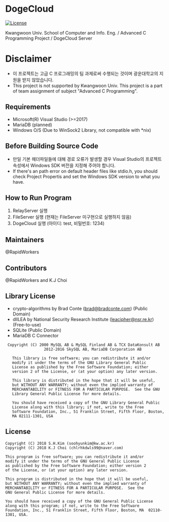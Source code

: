 # DogeCloud
[![License](https://img.shields.io/badge/license-GPLv2-blue.svg)](https://github.com/RapidWorkers/DogeCloud/blob/master/LICENSE)

Kwangwoon Univ. School of Computer and Info. Eng. / Advanced C Programming Project / DogeCloud Server

# Disclaimer
* 이 프로젝트는 고급 C 프로그래밍의 팀 과제로써 수행되는 것이며 광운대학교의 지원을 받지 않았습니다.
* This project is not supported by Kwangwoon Univ. This project is a part of team assignment of subject "Advanced C Programming".

## Requirements
* Microsoft(R) Visual Studio (>=2017)
* MariaDB (planned)
* Windows O/S (Due to WinSock2 Library, not compatible with *nix)

## Before Building Source Code
* 만일 기본 헤더파일들에 대해 경로 오류가 발생할 경우 Visual Studio의 프로젝트 속성에서 Windows SDK 버전을 지정해 주어야 합니다.
* If there's an path error on default header files like stdio.h, you should check Project Propertis and set the Windows SDK version to what you have. 

## How to Run Program
1) RelayServer 실행
2) FileServer 실행 (현재는 FileServer 미구현으로 실행하지 않음)
3) DogeCloud 실행 (아이디: test, 비밀번호: 1234)

## Maintainers
@RapidWorkers

## Contributors
@RapidWorkers and K.J Choi

## Library License
* crypto-algorithms by Brad Conte (brad@bradconte.com) (Public Domain)
* dllLEA by National Security Research Institute (leacipher@nsr.re.kr) (Free-to-use)
* SQLite (Public Domain)
* MariaDB C Connector
```
 Copyright (C) 2000 MySQL AB & MySQL Finland AB & TCX DataKonsult AB
                 2012-2016 SkySQL AB, MariaDB Corporation AB
   
   This library is free software; you can redistribute it and/or
   modify it under the terms of the GNU Library General Public
   License as published by the Free Software Foundation; either
   version 2 of the License, or (at your option) any later version.
   
   This library is distributed in the hope that it will be useful,
   but WITHOUT ANY WARRANTY; without even the implied warranty of
   MERCHANTABILITY or FITNESS FOR A PARTICULAR PURPOSE.  See the GNU
   Library General Public License for more details.
   
   You should have received a copy of the GNU Library General Public
   License along with this library; if not, write to the Free
   Software Foundation, Inc., 51 Franklin Street, Fifth Floor, Boston,
   MA 02111-1301, USA 
```
## License
```
Copyright (C) 2018 S.H.Kim (soohyunkim@kw.ac.kr)
Copyright (C) 2018 K.J Choi (chlrhkdwls99@naver.com)

This program is free software; you can redistribute it and/or
modify it under the terms of the GNU General Public License
as published by the Free Software Foundation; either version 2
of the License, or (at your option) any later version.

This program is distributed in the hope that it will be useful,
but WITHOUT ANY WARRANTY; without even the implied warranty of
MERCHANTABILITY or FITNESS FOR A PARTICULAR PURPOSE.  See the
GNU General Public License for more details.

You should have received a copy of the GNU General Public License
along with this program; if not, write to the Free Software
Foundation, Inc., 51 Franklin Street, Fifth Floor, Boston, MA  02110-1301, USA.
```
